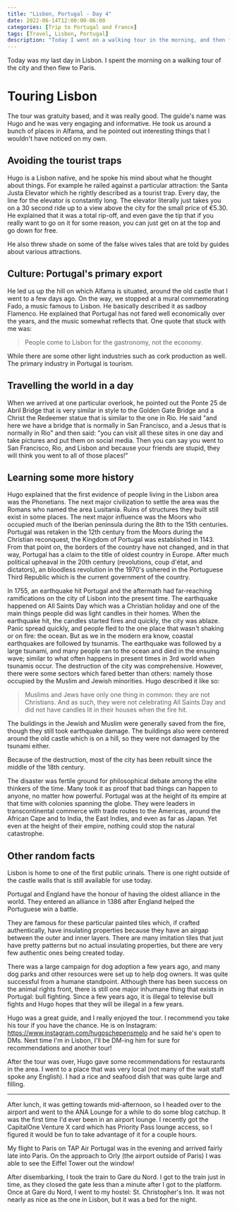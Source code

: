 ```yaml
---
title: "Lisbon, Portugal - Day 4"
date: 2022-06-14T12:00:00-06:00
categories: [Trip to Portugal and France]
tags: [Travel, Lisbon, Portugal]
description: "Today I went on a walking tour in the morning, and then flew to Paris!"
---
```


Today was my last day in Lisbon. I spent the morning on a walking tour of the
city and then flew to Paris.

# Touring Lisbon

The tour was gratuity based, and it was really good. The guide's name was Hugo
and he was very engaging and informative. He took us around a bunch of places in
Alfama, and he pointed out interesting things that I wouldn't have noticed on my
own.

## Avoiding the tourist traps

Hugo is a Lisbon native, and he spoke his mind about what he thought about
things. For example he railed against a particular attraction: the Santa Justa
Elevator which he rightly described as a tourist trap. Every day, the line for
the elevator is constantly long. The elevator literally just takes you on a 30
second ride up to a view above the city for the small price of €5.30. He
explained that it was a total rip-off, and even gave the tip that if you really
want to go on it for some reason, you can just get on at the top and go down for
free.

He also threw shade on some of the false wives tales that are told by guides
about various attractions.

## Culture: Portugal's primary export

He led us up the hill on which Alfama is situated, around the old castle that I
went to a few days ago. On the way, we stopped at a mural commemorating Fado, a
music famous to Lisbon. He basically described it as sadboy Flamenco. He
explained that Portugal has not fared well economically over the years, and the
music somewhat reflects that. One quote that stuck with me was:

> People come to Lisbon for the gastronomy, not the economy.

While there are some other light industries such as cork production as well. The
primary industry in Portugal is tourism.

## Travelling the world in a day

When we arrived at one particular overlook, he pointed out the Ponte 25 de Abril
Bridge that is very similar in style to the Golden Gate Bridge and a Christ the
Redeemer statue that is similar to the one in Rio. He said "and here we have a
bridge that is normally in San Francisco, and a Jesus that is normally in Rio"
and then said: "you can visit all these sites in one day and take pictures and
put them on social media. Then you can say you went to San Francisco, Rio, and
Lisbon and because your friends are stupid, they will think you went to all of
those places!"

## Learning some more history

Hugo explained that the first evidence of people living in the Lisbon area was
the Phonetians. The next major civilization to settle the area was the Romans
who named the area Lusitania. Ruins of structures they built still exist in some
places. The next major influence was the Moors who occupied much of the Iberian
peninsula during the 8th to the 15th centuries. Portugal was retaken in the 12th
century from the Moors during the Christian reconquest, the Kingdom of Portugal
was established in 1143. From that point on, the borders of the country have not
changed, and in that way, Portugal has a claim to the title of oldest country in
Europe. After much political upheaval in the 20th century (revolutions, coup
d'état, and dictators), an bloodless revolution in the 1970's ushered in the
Portuguese Third Republic which is the current government of the country.

In 1755, an earthquake hit Portugal and the aftermath had far-reaching
ramifications on the city of Lisbon into the present time. The earthquake
happened on All Saints Day which was a Christian holiday and one of the main
things people did was light candles in their homes. When the earthquake hit, the
candles started fires and quickly, the city was ablaze. Panic spread quickly,
and people fled to the one place that wasn't shaking or on fire: the ocean. But
as we in the modern era know, coastal earthquakes are followed by tsunamis. The
earthquake was followed by a large tsunami, and many people ran to the ocean and
died in the ensuing wave; similar to what often happens in present times in 3rd
world when tsunamis occur. The destruction of the city was comprehensive.
However, there were some sectors which fared better than others: namely those
occupied by the Muslim and Jewish minorities. Hugo described it like so:

> Muslims and Jews have only one thing in common: they are not Christians. And
> as such, they were not celebrating All Saints Day and did not have candles
> lit in their houses when the fire hit.

The buildings in the Jewish and Muslim were generally saved from the fire,
though they still took earthquake damage. The buildings also were centered
around the old castle which is on a hill, so they were not damaged by the
tsunami either.

Because of the destruction, most of the city has been rebuilt since the middle
of the 18th century.

The disaster was fertile ground for philosophical debate among the elite
thinkers of the time. Many took it as proof that bad things can happen to
anyone, no matter how powerful. Portugal was at the height of its empire at that
time with colonies spanning the globe. They were leaders in transcontinental
commerce with trade routes to the Americas, around the African Cape and to
India, the East Indies, and even as far as Japan. Yet even at the height of
their empire, nothing could stop the natural catastrophe.

## Other random facts

Lisbon is home to one of the first public urinals. There is one right outside of
the castle walls that is still available for use today.

Portugal and England have the honour of having the oldest alliance in the world.
They entered an alliance in 1386 after England helped the Portuguese win a
battle.

They are famous for these particular painted tiles which, if crafted
authentically, have insulating properties because they have an airgap between
the outer and inner layers. There are many imitation tiles that just have pretty
patterns but no actual insulating properties, but there are very few authentic
ones being created today.

There was a large campaign for dog adoption a few years ago, and many dog parks
and other resources were set up to help dog owners. It was quite successful from
a humane standpoint. Although there has been success on the animal rights front,
there is still one major inhumane thing that exists in Portugal: bull fighting.
Since a few years ago, it is illegal to televise bull fights and Hugo hopes that
they will be illegal in a few years.

Hugo was a great guide, and I really enjoyed the tour. I recommend you take his
tour if you have the chance. He is on Instagram:
https://www.instagram.com/hugoschepensmelo and he said he's open to DMs. Next
time I'm in Lisbon, I'll be DM-ing him for sure for recommendations and another
tour!

After the tour was over, Hugo gave some recommendations for restaurants in the
area. I went to a place that was very local (not many of the wait staff spoke
any English). I had a rice and seafood dish that was quite large and filling.

---

After lunch, it was getting towards mid-afternoon, so I headed over to the
airport and went to the ANA Lounge for a while to do some blog catchup. It was
the first time I'd ever been in an airport lounge. I recently got the CapitalOne
Venture X card which has Priority Pass lounge access, so I figured it would be
fun to take advantage of it for a couple hours.

My flight to Paris on TAP Air Portugal was in the evening and arrived fairly
late into Paris. On the approach to Orly (the airport outside of Paris) I was
able to see the Eiffel Tower out the window!

After disembarking, I took the train to Gare du Nord. I got to the train just in
time, as they closed the gate less than a minute after I got to the platform.
Once at Gare du Nord, I went to my hostel: St. Christopher's Inn. It was not
nearly as nice as the one in Lisbon, but it was a bed for the night.
